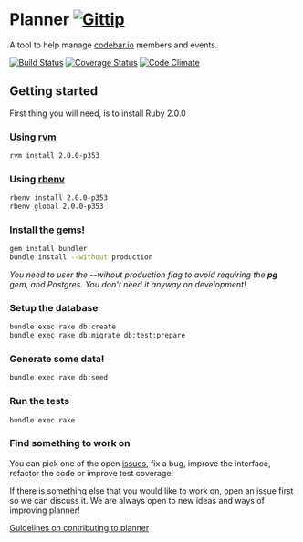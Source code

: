# Planner [![Gittip](http://img.shields.io/gittip/shields.io.png)](https://www.gittip.com/by_codebar/)

A tool to help manage [codebar.io](http://codebar.io) members and events.

[![Build Status](https://travis-ci.org/codebar/planner.png?branch=master)](https://travis-ci.org/codebar/planner)
[![Coverage Status](https://coveralls.io/repos/codebar/planner/badge.png)](https://coveralls.io/r/codebar/planner)
[![Code Climate](https://codeclimate.com/github/codebar/planner.png)](https://codeclimate.com/github/codebar/planner)


## Getting started

First thing you will need, is to install Ruby 2.0.0

### Using [rvm](https://rvm.io/rvm/install)

```bash
rvm install 2.0.0-p353
```

### Using [rbenv](https://github.com/sstephenson/rbenv)

```bash
rbenv install 2.0.0-p353
rbenv global 2.0.0-p353
```

### Install the gems!

```bash
gem install bundler
bundle install --without production
```

_You need to user the --wihout production flag to avoid requiring the **pg** gem, and Postgres. You don't need it anyway on development!_

### Setup the database

```bash
bundle exec rake db:create
bundle exec rake db:migrate db:test:prepare
```

### Generate some data!

```bash
bundle exec rake db:seed
```

### Run the tests
```bash
bundle exec rake
```

### Find something to work on
You can pick one of the open [issues](https://github.com/codebar/planner/issues), fix a bug, improve the interface, refactor the code or improve test coverage!

If there is something else that you would like to work on, open an issue first so we can discuss it. We are always open to new ideas and ways of improving planner!

[Guidelines on contributing to planner](https://github.com/codebar/planner/blob/master/CONTRIBUTING.md)

